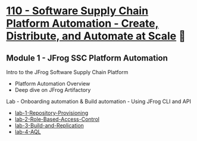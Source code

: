 # [110 - Software Supply Chain Platform Automation - Create, Distribute, and Automate at Scale](../../JFTD-110-How%20to%20Automate%20Your%20Way%20to%20DevOps%20Success/) 🐸

## Module 1 - JFrog SSC Platform Automation
Intro to the JFrog Software Supply Chain Platform
- Platform Automation Overview
- Deep dive on JFrog Artifactory

Lab - Onboarding automation & Build automation - Using JFrog CLI and API
- [lab-1-Repository-Provisioning](./lab-1-Repository-Provisioning/)
- [lab-2-Role-Based-Access-Control](./lab-2-Role-Based-Access-Control/)
- [lab-3-Build-and-Replication](./lab-3-Build-and-Replication/)
- [lab-4-AQL](./lab-4-AQL/)